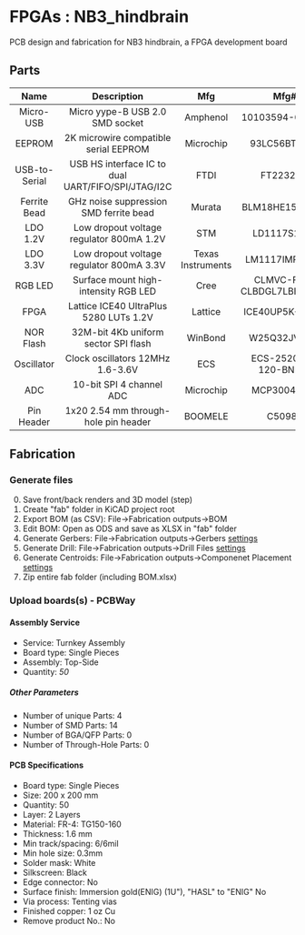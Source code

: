 # FPGAs : NB3_hindbrain

PCB design and fabrication for NB3 hindbrain, a FPGA development board

## Parts

Name|Description|Mfg|Mfg#|Sup|Sup#|Link|
:--:|:---------:|:-:|:--:|:-:|:--:|:--:|
Micro-USB|Micro yype-B USB 2.0 SMD socket|Amphenol|10103594-0001LF|LCSC|C428495|[datasheet](NB3_hindbrain/libraries/parts/MicroUSB_10103594-0001LF/MicroUSB_10103594-0001LF.pdf)
EEPROM|2K microwire compatible serial EEPROM|Microchip|93LC56BT-I/OT|LCSC|C190271|[datasheet](NB3_hindbrain/libraries/parts/EEPROM_93LC56BT-I-OT/EEPROM_93LC56BT-I-OT.pdf)
USB-to-Serial|USB HS interface IC to dual UART/FIFO/SPI/JTAG/I2C|FTDI|FT2232HQ|Mouser|895-FT2232HQ|[datasheet](NB3_hindbrain/libraries/parts/USBtoSerial_FT2232HQ/USBtoSerial_FT2232HQ.pdf)
Ferrite Bead|GHz noise suppression SMD ferrite bead|Murata|BLM18HE152SN1D|LCSC|C82155|[datasheet](NB3_hindbrain/libraries/parts/FB_BLM18HE152SN1D/FB_BLM18HE152SN1D.pdf)
LDO 1.2V|Low dropout voltage regulator 800mA 1.2V|STM|LD1117S12TR|LCSC|C155612|[datasheet](NB3_hindbrain/libraries/parts/LDO_1v2_LD1117S12TR/LDO_1v2_LD1117S12TR.pdf)
LDO 3.3V|Low dropout voltage regulator 800mA 3.3V|Texas Instruments|LM1117IMPX-3.3|LCSC|C23984|[datasheet](NB3_hindbrain/libraries/parts/LDO_3v3_LM1117IMPX-3.3/LDO_3v3_LM1117IMPX-3.3.pdf)
RGB LED|Surface mount high-intensity RGB LED|Cree|CLMVC-FKA-CLBDGL7LBB79353|Mouser|941-CLMVCFKACLBDGL7L|[datasheet](NB3_hindbrain/libraries/parts/RGB_CLMVC-FKA-CLBDGL7LBB79353/RGB_CLMVC-FKA-CLBDGL7LBB79353.pdf)
FPGA|Lattice ICE40 UltraPlus 5280 LUTs 1.2V|Lattice|ICE40UP5K-SG48I|Mouser|842-ICE40UP5K-SG48I|[datasheet](NB3_hindbrain/libraries/parts/FPGA_ICE40UP5K-SG48I/FPGA_ICE40UP5K-SG48I.pdf)
NOR Flash|32M-bit 4Kb uniform sector SPI flash|WinBond|W25Q32JVSSIQ|LCSC|C179173|[datasheet](NB3_hindbrain/libraries/parts/NOR_Flash_W25Q32JVSSIQ/NOR_Flash_W25Q32JVSSIQ.pdf)
Oscillator|Clock oscillators 12MHz 1.6-3.6V|ECS|ECS-2520MV-120-BN-TR|Mouser|520-2520MV-120-BN-T|[datasheet](NB3_hindbrain/libraries/parts/Osc_12MHz_ECS-2520MV-120-BN-TR/Osc_12MHz_ECS-2520MV-120-BN-TR.pdf)
ADC|10-bit SPI 4 channel ADC|Microchip|MCP3004-I/SL|Mouser|579-MCP3004-I/SL|[datasheet](NB3_hindbrain/libraries/parts/ADC_MCP3004-I-SL/ADC_MCP3004-I-SL.pdf)
Pin Header|1x20 2.54 mm through-hole pin header|BOOMELE|C50981|LCSC|C50981|[datasheet](NB3_hindbrain/libraries/parts/PinHeader_C50981/PinHeader_C50981.pdf)

## Fabrication

### Generate files
0. Save front/back renders and 3D model (step)
1. Create "fab" folder in KiCAD project root
2. Export BOM (as CSV): File->Fabrication outputs->BOM
3. Edit BOM: Open as ODS and save as XLSX in "fab" folder
4. Generate Gerbers: File->Fabrication outputs->Gerbers [settings](NB3_body_FAB_plot_settings.png)
5. Generate Drill: File->Fabrication outputs->Drill Files [settings](NB3_body_FAB_drill_settings.png)
6. Generate Centroids: File->Fabrication outputs->Componenet Placement [settings](NB3_body_FAB_pos_settings.png)
7. Zip entire fab folder (including BOM.xlsx)

### Upload boards(s) - PCBWay

#### Assembly Service
- Service: Turnkey Assembly
- Board type: Single Pieces
- Assembly: Top-Side
- Quantity: *50*

##### Other Parameters
- Number of unique Parts: 4
- Number of SMD Parts: 14
- Number of BGA/QFP Parts: 0
- Number of Through-Hole Parts: 0
			
#### PCB Specifications
- Board type: Single Pieces
- Size: 200 x 200 mm
- Quantity: 50
- Layer: 2 Layers
- Material: FR-4: TG150-160
- Thickness: 1.6 mm
- Min track/spacing: 6/6mil
- Min hole size: 0.3mm
- Solder mask: White
- Silkscreen: Black
- Edge connector: No
- Surface finish: Immersion gold(ENIG) (1U"), "HASL" to "ENIG" No
- Via process: Tenting vias
- Finished copper: 1 oz Cu
- Remove product No.: No
